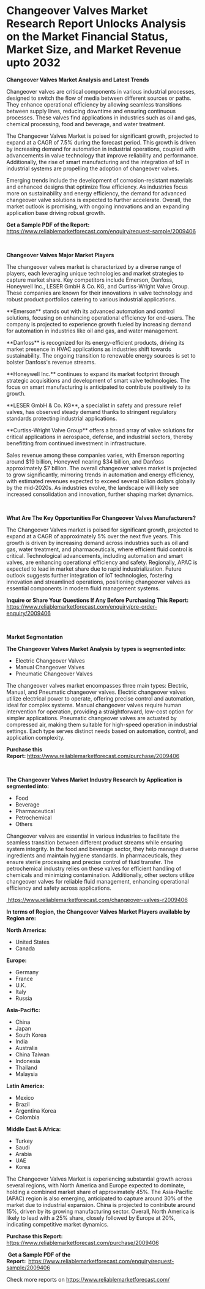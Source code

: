 <p><h1>Changeover Valves Market Research Report Unlocks Analysis on the Market Financial Status, Market Size, and Market Revenue upto 2032</h1></p><p><strong>Changeover Valves Market Analysis and Latest Trends</strong></p>
<p><p>Changeover valves are critical components in various industrial processes, designed to switch the flow of media between different sources or paths. They enhance operational efficiency by allowing seamless transitions between supply lines, reducing downtime and ensuring continuous processes. These valves find applications in industries such as oil and gas, chemical processing, food and beverage, and water treatment.</p><p>The Changeover Valves Market is poised for significant growth, projected to expand at a CAGR of 7.5% during the forecast period. This growth is driven by increasing demand for automation in industrial operations, coupled with advancements in valve technology that improve reliability and performance. Additionally, the rise of smart manufacturing and the integration of IoT in industrial systems are propelling the adoption of changeover valves. </p><p>Emerging trends include the development of corrosion-resistant materials and enhanced designs that optimize flow efficiency. As industries focus more on sustainability and energy efficiency, the demand for advanced changeover valve solutions is expected to further accelerate. Overall, the market outlook is promising, with ongoing innovations and an expanding application base driving robust growth.</p></p>
<p><strong>Get a Sample PDF of the Report:&nbsp;</strong> <a href="https://www.reliablemarketforecast.com/enquiry/request-sample/2009406?utm_campaign=2273&utm_medium=2&utm_source=Github&utm_content=ia&utm_term=20022025&utm_id=changeover-valves">https://www.reliablemarketforecast.com/enquiry/request-sample/2009406</a></p>
<p>&nbsp;</p>
<p><strong>Changeover Valves Major Market Players</strong></p>
<p><p>The changeover valves market is characterized by a diverse range of players, each leveraging unique technologies and market strategies to capture market share. Key competitors include Emerson, Danfoss, Honeywell Inc., LESER GmbH & Co. KG, and Curtiss-Wright Valve Group. These companies are known for their innovations in valve technology and robust product portfolios catering to various industrial applications.</p><p>**Emerson** stands out with its advanced automation and control solutions, focusing on enhancing operational efficiency for end-users. The company is projected to experience growth fueled by increasing demand for automation in industries like oil and gas, and water management. </p><p>**Danfoss** is recognized for its energy-efficient products, driving its market presence in HVAC applications as industries shift towards sustainability. The ongoing transition to renewable energy sources is set to bolster Danfoss's revenue streams.</p><p>**Honeywell Inc.** continues to expand its market footprint through strategic acquisitions and development of smart valve technologies. The focus on smart manufacturing is anticipated to contribute positively to its growth.</p><p>**LESER GmbH & Co. KG**, a specialist in safety and pressure relief valves, has observed steady demand thanks to stringent regulatory standards protecting industrial applications. </p><p>**Curtiss-Wright Valve Group** offers a broad array of valve solutions for critical applications in aerospace, defense, and industrial sectors, thereby benefitting from continued investment in infrastructure.</p><p>Sales revenue among these companies varies, with Emerson reporting around $19 billion, Honeywell nearing $34 billion, and Danfoss approximately $7 billion. The overall changeover valves market is projected to grow significantly, mirroring trends in automation and energy efficiency, with estimated revenues expected to exceed several billion dollars globally by the mid-2020s. As industries evolve, the landscape will likely see increased consolidation and innovation, further shaping market dynamics.</p></p>
<p>&nbsp;</p>
<p><strong>What Are The Key Opportunities For Changeover Valves Manufacturers?</strong></p>
<p><p>The Changeover Valves market is poised for significant growth, projected to expand at a CAGR of approximately 5% over the next five years. This growth is driven by increasing demand across industries such as oil and gas, water treatment, and pharmaceuticals, where efficient fluid control is critical. Technological advancements, including automation and smart valves, are enhancing operational efficiency and safety. Regionally, APAC is expected to lead in market share due to rapid industrialization. Future outlook suggests further integration of IoT technologies, fostering innovation and streamlined operations, positioning changeover valves as essential components in modern fluid management systems.</p></p>
<p><strong>Inquire or Share Your Questions If Any Before Purchasing This Report:</strong> <a href="https://www.reliablemarketforecast.com/enquiry/pre-order-enquiry/2009406?utm_campaign=2273&utm_medium=2&utm_source=Github&utm_content=ia&utm_term=20022025&utm_id=changeover-valves">https://www.reliablemarketforecast.com/enquiry/pre-order-enquiry/2009406</a></p>
<p>&nbsp;</p>
<p><strong>Market Segmentation</strong></p>
<p><strong>The Changeover Valves Market Analysis by types is segmented into:</strong></p>
<p><ul><li>Electric Changeover Valves</li><li>Manual Changeover Valves</li><li>Pneumatic Changeover Valves</li></ul></p>
<p><p>The changeover valves market encompasses three main types: Electric, Manual, and Pneumatic changeover valves. Electric changeover valves utilize electrical power to operate, offering precise control and automation, ideal for complex systems. Manual changeover valves require human intervention for operation, providing a straightforward, low-cost option for simpler applications. Pneumatic changeover valves are actuated by compressed air, making them suitable for high-speed operation in industrial settings. Each type serves distinct needs based on automation, control, and application complexity.</p></p>
<p><strong>Purchase this Report:&nbsp;</strong><a href="https://www.reliablemarketforecast.com/purchase/2009406?utm_campaign=2273&utm_medium=2&utm_source=Github&utm_content=ia&utm_term=20022025&utm_id=changeover-valves">https://www.reliablemarketforecast.com/purchase/2009406</a></p>
<p>&nbsp;</p>
<p><strong>The Changeover Valves Market Industry Research by Application is segmented into:</strong></p>
<p><ul><li>Food</li><li>Beverage</li><li>Pharmaceutical</li><li>Petrochemical</li><li>Others</li></ul></p>
<p><p>Changeover valves are essential in various industries to facilitate the seamless transition between different product streams while ensuring system integrity. In the food and beverage sector, they help manage diverse ingredients and maintain hygiene standards. In pharmaceuticals, they ensure sterile processing and precise control of fluid transfer. The petrochemical industry relies on these valves for efficient handling of chemicals and minimizing contamination. Additionally, other sectors utilize changeover valves for reliable fluid management, enhancing operational efficiency and safety across applications.</p></p>
<p><a href="https://www.reliablemarketforecast.com/changeover-valves-r2009406?utm_campaign=2273&utm_medium=2&utm_source=Github&utm_content=ia&utm_term=20022025&utm_id=changeover-valves">&nbsp;https://www.reliablemarketforecast.com/changeover-valves-r2009406</a></p>
<p><strong>In terms of Region, the Changeover Valves Market Players available by Region are:</strong></p>
<p>
    <p> <strong> North America: </strong>
        <ul>
            <li>United States</li>
            <li>Canada</li>
        </ul>
        </p> 
    <p> <strong> Europe: </strong>
        <ul>
            <li>Germany</li>
            <li>France</li>
            <li>U.K.</li>
            <li>Italy</li>
            <li>Russia</li>
        </ul>
        </p> 
    <p> <strong> Asia-Pacific: </strong>
        <ul>
            <li>China</li>
            <li>Japan</li>
            <li>South Korea</li>
            <li>India</li>
            <li>Australia</li>
            <li>China Taiwan</li>
            <li>Indonesia</li>
            <li>Thailand</li>
            <li>Malaysia</li>
        </ul>
        </p> 
    <p> <strong> Latin America: </strong>
        <ul>
            <li>Mexico</li>
            <li>Brazil</li>
            <li>Argentina Korea</li>
            <li>Colombia</li>
        </ul>
        </p> 
    <p> <strong> Middle East & Africa: </strong>
        <ul>
            <li>Turkey</li>
            <li>Saudi</li>
            <li>Arabia</li>
            <li>UAE</li>
            <li>Korea</li>
        </ul>
    </p>
    </p>
<p><p>The Changeover Valves Market is experiencing substantial growth across several regions, with North America and Europe expected to dominate, holding a combined market share of approximately 45%. The Asia-Pacific (APAC) region is also emerging, anticipated to capture around 30% of the market due to industrial expansion. China is projected to contribute around 15%, driven by its growing manufacturing sector. Overall, North America is likely to lead with a 25% share, closely followed by Europe at 20%, indicating competitive market dynamics.</p></p>
<p><strong>Purchase this Report: </strong><a href="https://www.reliablemarketforecast.com/purchase/2009406?utm_campaign=2273&utm_medium=2&utm_source=Github&utm_content=ia&utm_term=20022025&utm_id=changeover-valves">https://www.reliablemarketforecast.com/purchase/2009406</a></p>
<p>&nbsp;<strong>Get a Sample PDF of the Report:&nbsp;&nbsp;</strong><a href="https://www.reliablemarketforecast.com/enquiry/request-sample/2009406?utm_campaign=2273&utm_medium=2&utm_source=Github&utm_content=ia&utm_term=20022025&utm_id=changeover-valves">https://www.reliablemarketforecast.com/enquiry/request-sample/2009406</a></p>
<p><strong></strong></p>
<p>Check more reports on <a href="https://www.reliablemarketforecast.com/?utm_campaign=2273&utm_medium=2&utm_source=Github&utm_content=ia&utm_term=20022025&utm_id=changeover-valves">https://www.reliablemarketforecast.com/</a></p>